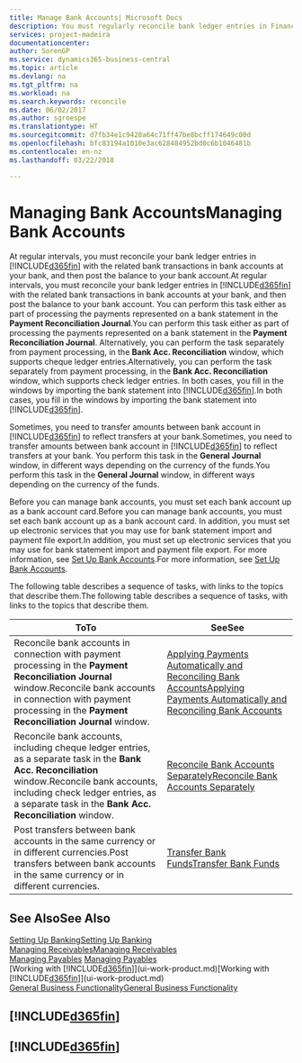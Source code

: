 ```yaml
---
title: Manage Bank Accounts| Microsoft Docs
description: You must regularly reconcile bank ledger entries in Financials with the related bank transactions in your bank accounts.
services: project-madeira
documentationcenter: 
author: SorenGP
ms.service: dynamics365-business-central
ms.topic: article
ms.devlang: na
ms.tgt_pltfrm: na
ms.workload: na
ms.search.keywords: reconcile
ms.date: 06/02/2017
ms.author: sgroespe
ms.translationtype: HT
ms.sourcegitcommit: d7fb34e1c9428a64c71ff47be8bcff174649c00d
ms.openlocfilehash: bfc83194a1010e3ac628484952bd0c6b1046481b
ms.contentlocale: en-nz
ms.lasthandoff: 03/22/2018

---
```

# <a name="managing-bank-accounts"></a><span data-ttu-id="e63a6-103">Managing Bank Accounts</span><span class="sxs-lookup"><span data-stu-id="e63a6-103">Managing Bank Accounts</span></span>
<span data-ttu-id="e63a6-104">At regular intervals, you must reconcile your bank ledger entries in [!INCLUDE[d365fin](includes/d365fin_md.md)] with the related bank transactions in bank accounts at your bank, and then post the balance to your bank account.</span><span class="sxs-lookup"><span data-stu-id="e63a6-104">At regular intervals, you must reconcile your bank ledger entries in [!INCLUDE[d365fin](includes/d365fin_md.md)] with the related bank transactions in bank accounts at your bank, and then post the balance to your bank account.</span></span> <span data-ttu-id="e63a6-105">You can perform this task either as part of processing the payments represented on a bank statement in the **Payment Reconciliation Journal**.</span><span class="sxs-lookup"><span data-stu-id="e63a6-105">You can perform this task either as part of processing the payments represented on a bank statement in the **Payment Reconciliation Journal**.</span></span> <span data-ttu-id="e63a6-106">Alternatively, you can perform the task separately from payment processing, in the **Bank Acc. Reconciliation** window, which supports cheque ledger entries.</span><span class="sxs-lookup"><span data-stu-id="e63a6-106">Alternatively, you can perform the task separately from payment processing, in the **Bank Acc. Reconciliation** window, which supports check ledger entries.</span></span> <span data-ttu-id="e63a6-107">In both cases, you fill in the windows by importing the bank statement into [!INCLUDE[d365fin](includes/d365fin_md.md)].</span><span class="sxs-lookup"><span data-stu-id="e63a6-107">In both cases, you fill in the windows by importing the bank statement into [!INCLUDE[d365fin](includes/d365fin_md.md)].</span></span>

<span data-ttu-id="e63a6-108">Sometimes, you need to transfer amounts between bank account in [!INCLUDE[d365fin](includes/d365fin_md.md)] to reflect transfers at your bank.</span><span class="sxs-lookup"><span data-stu-id="e63a6-108">Sometimes, you need to transfer amounts between bank account in [!INCLUDE[d365fin](includes/d365fin_md.md)] to reflect transfers at your bank.</span></span> <span data-ttu-id="e63a6-109">You perform this task in the **General Journal** window, in different ways depending on the currency of the funds.</span><span class="sxs-lookup"><span data-stu-id="e63a6-109">You perform this task in the **General Journal** window, in different ways depending on the currency of the funds.</span></span>

<span data-ttu-id="e63a6-110">Before you can manage bank accounts, you must set each bank account up as a bank account card.</span><span class="sxs-lookup"><span data-stu-id="e63a6-110">Before you can manage bank accounts, you must set each bank account up as a bank account card.</span></span> <span data-ttu-id="e63a6-111">In addition, you must set up electronic services that you may use for bank statement import and payment file export.</span><span class="sxs-lookup"><span data-stu-id="e63a6-111">In addition, you must set up electronic services that you may use for bank statement import and payment file export.</span></span> <span data-ttu-id="e63a6-112">For more information, see [Set Up Bank Accounts](bank-setup-banking.md).</span><span class="sxs-lookup"><span data-stu-id="e63a6-112">For more information, see [Set Up Bank Accounts](bank-setup-banking.md).</span></span>

<span data-ttu-id="e63a6-113">The following table describes a sequence of tasks, with links to the topics that describe them.</span><span class="sxs-lookup"><span data-stu-id="e63a6-113">The following table describes a sequence of tasks, with links to the topics that describe them.</span></span>

| <span data-ttu-id="e63a6-114">To</span><span class="sxs-lookup"><span data-stu-id="e63a6-114">To</span></span> | <span data-ttu-id="e63a6-115">See</span><span class="sxs-lookup"><span data-stu-id="e63a6-115">See</span></span> |
| --- | --- |
| <span data-ttu-id="e63a6-116">Reconcile bank accounts in connection with payment processing in the **Payment Reconciliation Journal** window.</span><span class="sxs-lookup"><span data-stu-id="e63a6-116">Reconcile bank accounts in connection with payment processing in the **Payment Reconciliation Journal** window.</span></span> |[<span data-ttu-id="e63a6-117">Applying Payments Automatically and Reconciling Bank Accounts</span><span class="sxs-lookup"><span data-stu-id="e63a6-117">Applying Payments Automatically and Reconciling Bank Accounts</span></span>](receivables-apply-payments-auto-reconcile-bank-accounts.md) |
| <span data-ttu-id="e63a6-118">Reconcile bank accounts, including cheque ledger entries, as a separate task in the **Bank Acc. Reconciliation** window.</span><span class="sxs-lookup"><span data-stu-id="e63a6-118">Reconcile bank accounts, including check ledger entries, as a separate task in the **Bank Acc. Reconciliation** window.</span></span> |[<span data-ttu-id="e63a6-119">Reconcile Bank Accounts Separately</span><span class="sxs-lookup"><span data-stu-id="e63a6-119">Reconcile Bank Accounts Separately</span></span>](bank-how-reconcile-bank-accounts-separately.md) |
| <span data-ttu-id="e63a6-120">Post transfers between bank accounts in the same currency or in different currencies.</span><span class="sxs-lookup"><span data-stu-id="e63a6-120">Post transfers between bank accounts in the same currency or in different currencies.</span></span> |[<span data-ttu-id="e63a6-121">Transfer Bank Funds</span><span class="sxs-lookup"><span data-stu-id="e63a6-121">Transfer Bank Funds</span></span>](bank-how-transfer-bank-funds.md) |

## <a name="see-also"></a><span data-ttu-id="e63a6-122">See Also</span><span class="sxs-lookup"><span data-stu-id="e63a6-122">See Also</span></span>
[<span data-ttu-id="e63a6-123">Setting Up Banking</span><span class="sxs-lookup"><span data-stu-id="e63a6-123">Setting Up Banking</span></span>](bank-setup-banking.md)  
[<span data-ttu-id="e63a6-124">Managing Receivables</span><span class="sxs-lookup"><span data-stu-id="e63a6-124">Managing Receivables</span></span>](receivables-manage-receivables.md)  
<span data-ttu-id="e63a6-125">[Managing Payables](payables-manage-payables.md)  </span><span class="sxs-lookup"><span data-stu-id="e63a6-125">[Managing Payables](payables-manage-payables.md)  </span></span>  
<span data-ttu-id="e63a6-126">[Working with [!INCLUDE[d365fin](includes/d365fin_md.md)]](ui-work-product.md)</span><span class="sxs-lookup"><span data-stu-id="e63a6-126">[Working with [!INCLUDE[d365fin](includes/d365fin_md.md)]](ui-work-product.md)</span></span>  
[<span data-ttu-id="e63a6-127">General Business Functionality</span><span class="sxs-lookup"><span data-stu-id="e63a6-127">General Business Functionality</span></span>](ui-across-business-areas.md)  

## [!INCLUDE[d365fin](includes/free_trial_md.md)]  
## [!INCLUDE[d365fin](includes/training_link_md.md)]

